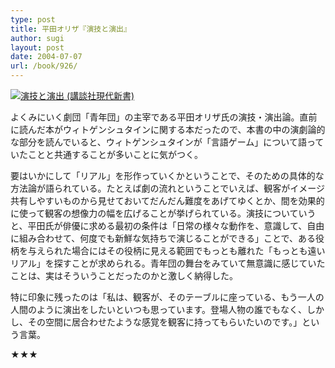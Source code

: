 ```yaml
---
type: post
title: 平田オリザ『演技と演出』
author: sugi
layout: post
date: 2004-07-07
url: /book/926/
---
```

<a href="http://www.amazon.co.jp/exec/obidos/ASIN/4061497235/chezsugi-22/ref=nosim/" name="amazletlink" target="_blank"><img src="http://ecx.images-amazon.com/images/I/51MJM43XQGL.jpg" alt="演技と演出 (講談社現代新書)" style="border: none;" class="alignleft" /></a>

よくみにいく劇団「青年団」の主宰である平田オリザ氏の演技・演出論。直前に読んだ本がウィトゲンシュタインに関する本だったので、本書の中の演劇論的な部分を読んでいると、ウィトゲンシュタインが「言語ゲーム」について語っていたことと共通することが多いことに気がつく。

要はいかにして「リアル」を形作っていくかということで、そのための具体的な方法論が語られている。たとえば劇の流れということでいえば、観客がイメージ共有しやすいものから見せておいてだんだん難度をあげてゆくとか、間を効果的に使って観客の想像力の幅を広げることが挙げられている。演技についていうと、平田氏が俳優に求める最初の条件は「日常の様々な動作を、意識して、自由に組み合わせて、何度でも新鮮な気持ちで演じることができる」ことで、ある役柄を与えられた場合にはその役柄に見える範囲でもっとも離れた「もっとも遠いリアル」を探すことが求められる。青年団の舞台をみていて無意識に感じていたことは、実はそういうことだったのかと激しく納得した。

特に印象に残ったのは「私は、観客が、そのテーブルに座っている、もう一人の人間のように演出をしたいといつも思っています。登場人物の誰でもなく、しかし、その空間に居合わせたような感覚を観客に持ってもらいたいのです。」という言葉。

★★★
